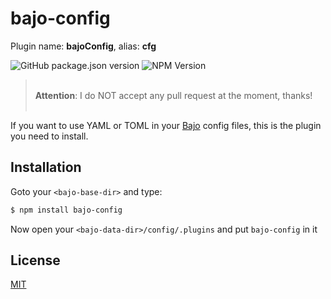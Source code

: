 # bajo-config

Plugin name: **bajoConfig**, alias: **cfg**

![GitHub package.json version](https://img.shields.io/github/package-json/v/ardhi/bajo-config) ![NPM Version](https://img.shields.io/npm/v/bajo-config)

> <br />**Attention**: I do NOT accept any pull request at the moment, thanks!<br /><br />

If you want to use YAML or TOML in your [Bajo](https://github.com/ardhi/bajo) config files, this is the plugin you need to install.

## Installation

Goto your ```<bajo-base-dir>``` and type:

```bash
$ npm install bajo-config
```

Now open your ```<bajo-data-dir>/config/.plugins``` and put ```bajo-config``` in it

## License

[MIT](LICENSE)
